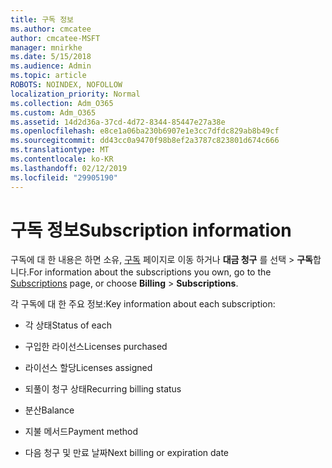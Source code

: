 ```yaml
---
title: 구독 정보
ms.author: cmcatee
author: cmcatee-MSFT
manager: mnirkhe
ms.date: 5/15/2018
ms.audience: Admin
ms.topic: article
ROBOTS: NOINDEX, NOFOLLOW
localization_priority: Normal
ms.collection: Adm_O365
ms.custom: Adm_O365
ms.assetid: 14d2d36a-37cd-4d72-8344-85447e27a38e
ms.openlocfilehash: e8ce1a06ba230b6907e1e3cc7dfdc829ab8b49cf
ms.sourcegitcommit: dd43cc0a9470f98b8ef2a3787c823801d674c666
ms.translationtype: MT
ms.contentlocale: ko-KR
ms.lasthandoff: 02/12/2019
ms.locfileid: "29905190"
---
```

# <a name="subscription-information"></a><span data-ttu-id="6fdf8-102">구독 정보</span><span class="sxs-lookup"><span data-stu-id="6fdf8-102">Subscription information</span></span>

<span data-ttu-id="6fdf8-103">구독에 대 한 내용은 하면 소유, [구독](https://go.microsoft.com/fwlink/p/?linkid=842054) 페이지로 이동 하거나 **대금 청구** 를 선택 \> **구독**합니다.</span><span class="sxs-lookup"><span data-stu-id="6fdf8-103">For information about the subscriptions you own, go to the [Subscriptions](https://go.microsoft.com/fwlink/p/?linkid=842054) page, or choose **Billing** \> **Subscriptions**.</span></span>
  
<span data-ttu-id="6fdf8-104">각 구독에 대 한 주요 정보:</span><span class="sxs-lookup"><span data-stu-id="6fdf8-104">Key information about each subscription:</span></span>
  
- <span data-ttu-id="6fdf8-105">각 상태</span><span class="sxs-lookup"><span data-stu-id="6fdf8-105">Status of each</span></span>
    
- <span data-ttu-id="6fdf8-106">구입한 라이선스</span><span class="sxs-lookup"><span data-stu-id="6fdf8-106">Licenses purchased</span></span>
    
- <span data-ttu-id="6fdf8-107">라이선스 할당</span><span class="sxs-lookup"><span data-stu-id="6fdf8-107">Licenses assigned</span></span>
    
- <span data-ttu-id="6fdf8-108">되풀이 청구 상태</span><span class="sxs-lookup"><span data-stu-id="6fdf8-108">Recurring billing status</span></span>
    
- <span data-ttu-id="6fdf8-109">분산</span><span class="sxs-lookup"><span data-stu-id="6fdf8-109">Balance</span></span>
    
- <span data-ttu-id="6fdf8-110">지불 메서드</span><span class="sxs-lookup"><span data-stu-id="6fdf8-110">Payment method</span></span>
    
- <span data-ttu-id="6fdf8-111">다음 청구 및 만료 날짜</span><span class="sxs-lookup"><span data-stu-id="6fdf8-111">Next billing or expiration date</span></span>
    

